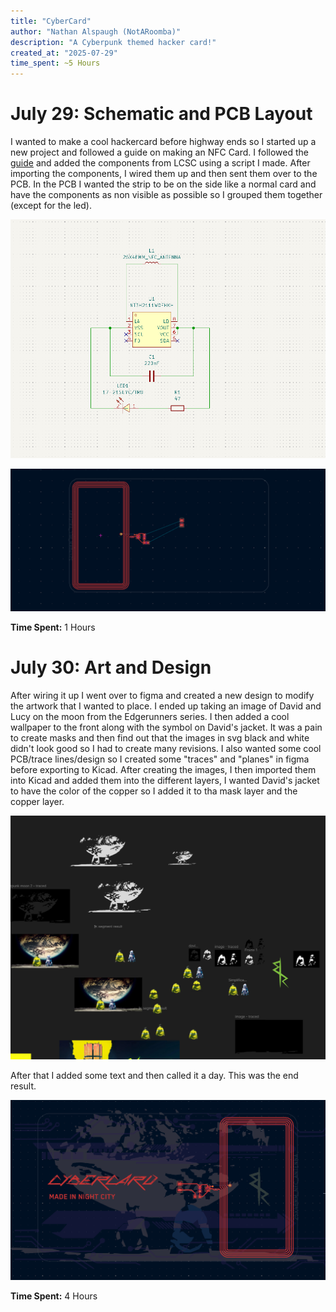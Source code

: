 ```yaml
---
title: "CyberCard"
author: "Nathan Alspaugh (NotARoomba)"
description: "A Cyberpunk themed hacker card!"
created_at: "2025-07-29"
time_spent: ~5 Hours
---
```


# July 29: Schematic and PCB Layout

I wanted to make a cool hackercard before highway ends so I started up a new project and followed a guide on making an NFC Card. I followed the [guide](https://jams.hackclub.com/jam/hacker-card) and added the components from LCSC using a script I made. After importing the components, I wired them up and then sent them over to the PCB. In the PCB I wanted the strip to be on the side like a normal card and have the components as non visible as possible so I grouped them together (except for the led).

![Schematic Design](assets/schematic.png)

![PCB Layout Start](assets/pcb_start.png)

**Time Spent:** 1 Hours

# July 30: Art and Design

After wiring it up I went over to figma and created a new design to modify the artwork that I wanted to place. I ended up taking an image of David and Lucy on the moon from the Edgerunners series. I then added a cool wallpaper to the front along with the symbol on David's jacket. It was a pain to create masks and then find out that the images in svg black and white didn't look good so I had to create many revisions. I also wanted some cool PCB/trace lines/design so I created some "traces" and "planes" in figma before exporting to Kicad. After creating the images, I then imported them into Kicad and added them into the different layers, I wanted David's jacket to have the color of the copper so I added it to tha mask layer and the copper layer.

![Figma Design Process](assets/figma.png)

After that I added some text and then called it a day. This was the end result.

![PCB Design](assets/pcb_final.png)

**Time Spent:** 4 Hours
